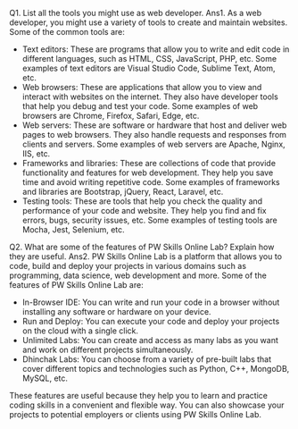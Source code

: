 Q1. List all the tools you might use as  web developer.
Ans1. As a web developer, you might use a variety of tools to create and maintain websites. Some of the common tools are:

- Text editors: These are programs that allow you to write and edit code in different languages, such as HTML, CSS, JavaScript, PHP, etc. Some examples of text editors are Visual Studio Code, Sublime Text, Atom, etc.
- Web browsers: These are applications that allow you to view and interact with websites on the internet. They also have developer tools that help you debug and test your code. Some examples of web browsers are Chrome, Firefox, Safari, Edge, etc.
- Web servers: These are software or hardware that host and deliver web pages to web browsers. They also handle requests and responses from clients and servers. Some examples of web servers are Apache, Nginx, IIS, etc.
- Frameworks and libraries: These are collections of code that provide functionality and features for web development. They help you save time and avoid writing repetitive code. Some examples of frameworks and libraries are Bootstrap, jQuery, React, Laravel, etc.
- Testing tools: These are tools that help you check the quality and performance of your code and website. They help you find and fix errors, bugs, security issues, etc. Some examples of testing tools are Mocha, Jest, Selenium, etc. 


Q2. What are some of the features of PW Skills Online Lab? Explain how they are useful.
Ans2. PW Skills Online Lab is a platform that allows you to code, build and deploy your projects in various domains such as programming, data science, web development and more. Some of the features of PW Skills Online Lab are:

- In-Browser IDE: You can write and run your code in a browser without installing any software or hardware on your device.
- Run and Deploy: You can execute your code and deploy your projects on the cloud with a single click.
- Unlimited Labs: You can create and access as many labs as you want and work on different projects simultaneously.
- Dhinchak Labs: You can choose from a variety of pre-built labs that cover different topics and technologies such as Python, C++, MongoDB, MySQL, etc.

These features are useful because they help you to learn and practice coding skills in a convenient and flexible way. You can also showcase your projects to potential employers or clients using PW Skills Online Lab.
